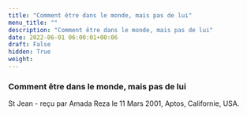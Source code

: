 ```yaml
---
title: "Comment être dans le monde, mais pas de lui"
menu_title: ""
description: "Comment être dans le monde, mais pas de lui"
date: 2022-06-01 06:00:01+00:06
draft: False
hidden: True
weight:
---
```

### Comment être dans le monde, mais pas de lui

St Jean - reçu par Amada Reza le 11 Mars 2001, Aptos, Californie, USA.
